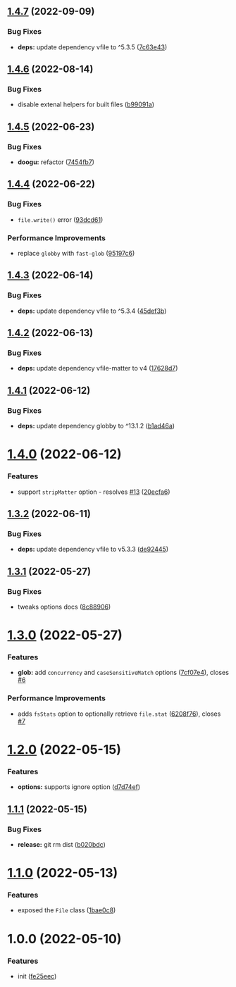 ## [1.4.7](https://github.com/bent10/glob-reader/compare/v1.4.6...v1.4.7) (2022-09-09)


### Bug Fixes

* **deps:** update dependency vfile to ^5.3.5 ([7c63e43](https://github.com/bent10/glob-reader/commit/7c63e4394be810d973f95b9b76bebd5b092c98aa))

## [1.4.6](https://github.com/bent10/glob-reader/compare/v1.4.5...v1.4.6) (2022-08-14)


### Bug Fixes

* disable extenal helpers for built files ([b99091a](https://github.com/bent10/glob-reader/commit/b99091a6c6f3333d4fff27d32117150368d0410b))

## [1.4.5](https://github.com/bent10/glob-reader/compare/v1.4.4...v1.4.5) (2022-06-23)


### Bug Fixes

* **doogu:** refactor ([7454fb7](https://github.com/bent10/glob-reader/commit/7454fb76a9aae88d4840191fc91a1a66453bbf2a))

## [1.4.4](https://github.com/bent10/glob-reader/compare/v1.4.3...v1.4.4) (2022-06-22)


### Bug Fixes

* `file.write()` error ([93dcd61](https://github.com/bent10/glob-reader/commit/93dcd6121e50ff3df29b76cb5887d09d996c3b45))


### Performance Improvements

* replace `globby` with `fast-glob` ([95197c6](https://github.com/bent10/glob-reader/commit/95197c68ca8e7136ba7495472ef10a895ea352e6))

## [1.4.3](https://github.com/bent10/glob-reader/compare/v1.4.2...v1.4.3) (2022-06-14)


### Bug Fixes

* **deps:** update dependency vfile to ^5.3.4 ([45def3b](https://github.com/bent10/glob-reader/commit/45def3b845edf304fbaf39a993f96f376af298fa))

## [1.4.2](https://github.com/bent10/glob-reader/compare/v1.4.1...v1.4.2) (2022-06-13)


### Bug Fixes

* **deps:** update dependency vfile-matter to v4 ([17628d7](https://github.com/bent10/glob-reader/commit/17628d771f4783cff4d67382868be2e7a10e658a))

## [1.4.1](https://github.com/bent10/glob-reader/compare/v1.4.0...v1.4.1) (2022-06-12)


### Bug Fixes

* **deps:** update dependency globby to ^13.1.2 ([b1ad46a](https://github.com/bent10/glob-reader/commit/b1ad46a19db49bb2423dbe2dce393370712eef2e))

# [1.4.0](https://github.com/bent10/glob-reader/compare/v1.3.2...v1.4.0) (2022-06-12)


### Features

* support `stripMatter` option - resolves [#13](https://github.com/bent10/glob-reader/issues/13) ([20ecfa6](https://github.com/bent10/glob-reader/commit/20ecfa69d97423c8943530491404ada40a94f495))

## [1.3.2](https://github.com/bent10/glob-reader/compare/v1.3.1...v1.3.2) (2022-06-11)


### Bug Fixes

* **deps:** update dependency vfile to v5.3.3 ([de92445](https://github.com/bent10/glob-reader/commit/de924454fe93139b49fc3eae64e8aa0e3bc9880e))

## [1.3.1](https://github.com/bent10/glob-reader/compare/v1.3.0...v1.3.1) (2022-05-27)


### Bug Fixes

* tweaks options docs ([8c88906](https://github.com/bent10/glob-reader/commit/8c88906c62e1c8eb2d9e286e0c54c98a2576f461))

# [1.3.0](https://github.com/bent10/glob-reader/compare/v1.2.0...v1.3.0) (2022-05-27)


### Features

* **glob:** add `concurrency` and `caseSensitiveMatch` options ([7cf07e4](https://github.com/bent10/glob-reader/commit/7cf07e41b7fec9ef07262908ad2aaa87a5b1bff3)), closes [#6](https://github.com/bent10/glob-reader/issues/6)


### Performance Improvements

* adds `fsStats` option to optionally retrieve `file.stat` ([6208f76](https://github.com/bent10/glob-reader/commit/6208f76815de621842b1d166e54f1861f8baf535)), closes [#7](https://github.com/bent10/glob-reader/issues/7)

# [1.2.0](https://github.com/bent10/glob-reader/compare/v1.1.1...v1.2.0) (2022-05-15)


### Features

* **options:** supports ignore option ([d7d74ef](https://github.com/bent10/glob-reader/commit/d7d74ef986baaa66e6ae0072371744431a0e55ff))

## [1.1.1](https://github.com/bent10/glob-reader/compare/v1.1.0...v1.1.1) (2022-05-15)


### Bug Fixes

* **release:** git rm dist ([b020bdc](https://github.com/bent10/glob-reader/commit/b020bdc57aa66fe70f73887aeea8228abc649ffb))

# [1.1.0](https://github.com/bent10/glob-reader/compare/v1.0.0...v1.1.0) (2022-05-13)


### Features

* exposed the `File` class ([1bae0c8](https://github.com/bent10/glob-reader/commit/1bae0c879b48d34979d56dd72ba6fcd7edfc7625))

# 1.0.0 (2022-05-10)


### Features

* init ([fe25eec](https://github.com/bent10/glob-reader/commit/fe25eec5ef23566a2a1297ae9c48b5a1e5a4d074))

